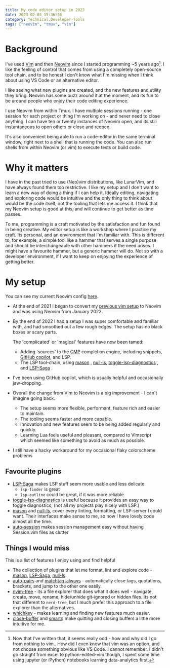 ```yaml
---
title: My code editor setup in 2023
date: 2023-02-03 15:36:36
category: Technical.Developer-Tools
tags: ["neovim", "tmux", "vim"]
---
```


<TOCInline toc={props.toc} exclude="Overview" toHeading={2} />

# Background

I've used [Vim](https://www.vim.org/) and then [Neovim](https://neovim.io/) since I started
programming ~5 years ago[^1]. I like the feeling of control that comes from using a completely
open-source tool chain, and to be honest I don't know what I'm missing when I think about using VS
Code or an alternative editor.

I like seeing what new plugins are created, and the new features and utility they bring. Neovim has
some buzz around it at the moment, and its fun to be around people who enjoy their code editing
experience.

I use Neovim from within Tmux. I have multiple sessions running - one session for each project or
thing I'm working on - and never need to close anything. I can have ten or twenty instances of
Neovim open, and its still instantaneous to open others or close and reopen.

It's also convenient being able to run a code-editor in the same terminal window, right next to a
shell that is running the code. You can also run shells from within Neovim (or vim) to execute tests
or build code.

# Why it matters

I have in the past tried to use (Neo)vim distributions, like LunarVim, and have always found them
too restrictive. I like my setup and I don't want to learn a new way of doing a thing if I can help
it. Ideally editing, navigating and exploring code would be intuitive and the only thing to think
about would be the code itself, not the tooling that lets me access it. I think that my Neovim setup
is good at this, and will continue to get better as time passes.

To me, programming is a craft motivated by the satisfaction and fun found in being creative. My
editor setup is like a workshop where I practice my craft. Its personal, and an environment that I'm
familiar with. This is different to, for example, a simple tool like a hammer that serves a single
purpose and should be interchangeable with other hammers if the need arises. I might have a
favourite hammer, but a generic hammer will do. Not so with a developer environment, if I want to
keep on enjoying the experience of getting better.

# My setup

You can see my current Neovim config [here](https://github.com/johnmathews/neovim).

- At the end of 2021 I began to convert my [previous vim setup](/blog/vim-for-large-projects) to
  Neovim and was using Neovim from January 2022.
- By the end of 2022 I had a setup I was super comfortable and familiar with, and had smoothed out a
  few rough edges. The setup has no black boxes or scary parts.

  The 'complicated' or 'magical' features have now been tamed:

  - Adding 'sources' to the [CMP](https://github.com/hrsh7th/nvim-cmp) completion engine, including
    snippets, [GitHub copilot](https://github.com/zbirenbaum/copilot-cmp), and LSP.
  - The LSP tool-chain, using [mason](https://github.com/williamboman/mason.nvim) ,
    [null-ls](https://github.com/jose-elias-alvarez/null-ls.nvim),
    [toggle-lsp-diagnostics](https://github.com/WhoIsSethDaniel/toggle-lsp-diagnostics.nvim) , and
    [LSP-Saga](https://github.com/glepnir/lspsaga.nvim) .

- I've been using GitHub copilot, which is usually helpful and occasionally jaw-dropping.
- Overall the change from Vim to Neovim is a big improvement - I can't imagine going back.
  - The setup seems more flexible, performant, feature rich and easier to maintain.
  - The tooling seems faster and more capable.
  - Innovation and new features seem to be being added regularly and quickly.
  - Learning Lua feels useful and pleasant, compared to Vimscript which seemed like something to
    avoid as much as possible.
- I still have a hacky workaround for my occasional flaky colorscheme problems

## Favourite plugins

- [LSP-Saga](https://github.com/glepnir/lspsaga.nvim) makes LSP stuff seem more usable and less
  delicate
  - `lsp-finder` is great
  - `lsp-outline` could be great, if it was more reliable
- [toggle-lsp-diagnostics](https://github.com/WhoIsSethDaniel/toggle-lsp-diagnostics.nvim) is useful
  because it provides an easy way to toggle diagnostics, (not all my projects play nicely with LSP.)
- [mason](https://github.com/williamboman/mason.nvim) and
  [null-ls](https://github.com/jose-elias-alvarez/null-ls.nvim), cover every linting, formatting, or
  LSP-server I could want. Their interfaces make sense to me, so now I have lovely code almost all
  the time.
- [auto-session](https://github.com/rmagatti/auto-session) makes session management easy without
  having Session.vim files as clutter

## Things I would miss

This is a list of features I enjoy using and find helpful

- The collection of plugins that let me format, lint and explore code -
  [mason](https://github.com/williamboman/mason.nvim),
  [LSP-Saga](https://github.com/glepnir/lspsaga.nvim),
  [null-ls](https://github.com/jose-elias-alvarez/null-ls.nvim).
- [auto-pairs](https://github.com/windwp/nvim-autopairs) and
  [matchtag-always](https://github.com/Valloric/MatchTagAlways) - automatically close tags,
  quotations, brackets, and jump to the other one easily.
- [nvim-tree](https://github.com/nvim-tree/nvim-tree.lua) - its a file explorer that does what it
  does well - navigate, create, move, rename, hide/unhide git-ignored or hidden files. Its not that
  different to `nerd-tree`, but I much prefer this approach to a file explorer than the
  alternatives.
- [whichkey](https://github.com/folke/which-key.nvim) - makes learning and finding new features much
  easier.
- [close-buffer](https://github.com/Asheq/close-buffers.vim) and
  [smartq](https://github.com/marklcrns/vim-smartq) make quitting and closing buffers a little more
  intuitive for me.

[^1]:
    Now that I've written that, it seems really odd - how and why did I go from nothing to vim.. How
    did I even know that vim was an option, and not choose something obvious like VS Code. I cannot
    remember. I didn't go straight from excel to python-edited-vim though, I spent some time using
    jupyter (or iPython) notebooks learning data-analytics first.
